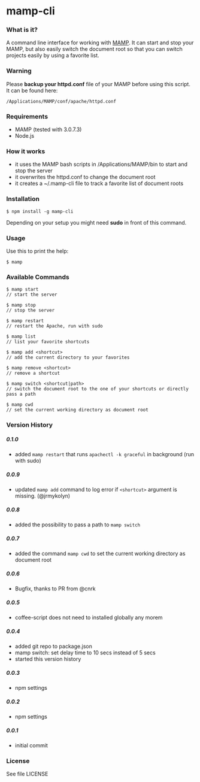 # mamp-cli

### What is it?

A command line interface for working with [MAMP](https://www.mamp.info/de/). It can start and stop your MAMP, but also easily switch the document root so that you can switch projects easily by using a favorite list.

### Warning

Please __backup your httpd.conf__ file of your MAMP before using this script. It can be found here:

    /Applications/MAMP/conf/apache/httpd.conf

### Requirements

- MAMP (tested with 3.0.7.3)
- Node.js

### How it works

- it uses the MAMP bash scripts in /Applications/MAMP/bin to start and stop the server
- it overwrites the httpd.conf to change the document root
- it creates a ~/.mamp-cli file to track a favorite list of document roots

### Installation

    $ npm install -g mamp-cli

Depending on your setup you might need __sudo__ in front of this command.

### Usage

Use this to print the help:

    $ mamp

### Available Commands

    $ mamp start
    // start the server

    $ mamp stop
    // stop the server

    $ mamp restart
    // restart the Apache, run with sudo

    $ mamp list
    // list your favorite shortcuts

    $ mamp add <shortcut>
    // add the current directory to your favorites

    $ mamp remove <shortcut>
    // remove a shortcut

    $ mamp switch <shortcut|path>
    // switch the document root to the one of your shortcuts or directly pass a path

    $ mamp cwd
    // set the current working directory as document root

### Version History

##### 0.1.0

- added `mamp restart` that runs `apachectl -k graceful` in background (run with sudo)

##### 0.0.9

- updated `mamp add` command to log error if `<shortcut>` argument is missing. (@jrmykolyn)

##### 0.0.8

- added the possibility to pass a path to `mamp switch`

##### 0.0.7

- added the command `mamp cwd` to set the current working directory as document root

##### 0.0.6

- Bugfix, thanks to PR from @cnrk

##### 0.0.5

- coffee-script does not need to installed globally any morem


##### 0.0.4

- added git repo to package.json
- mamp switch: set delay time to 10 secs instead of 5 secs
- started this version history

##### 0.0.3

- npm settings

##### 0.0.2

- npm settings

##### 0.0.1

- initial commit

### License

See file LICENSE
